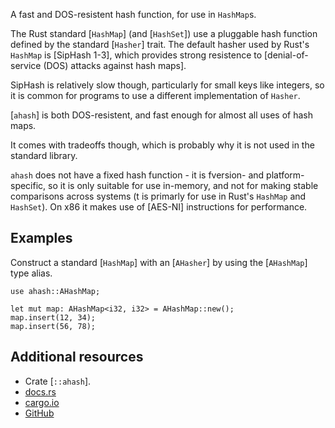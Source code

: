 A fast and DOS-resistent hash function, for use in `HashMap`s.

The Rust standard [`HashMap`] (and [`HashSet`])
use a pluggable hash function defined by the standard [`Hasher`] trait.
The default hasher used by Rust's `HashMap` is [SipHash 1-3],
which provides strong resistence to
[denial-of-service (DOS) attacks against hash maps].

SipHash is relatively slow though,
particularly for small keys like integers,
so it is common for programs to use a different
implementation of `Hasher`.

[`ahash`] is both DOS-resistent,
and fast enough for almost all uses of hash maps.

It comes with tradeoffs though,
which is probably why it is not used in the standard library.

`ahash` does not have a fixed hash function -
it is fversion- and platform-specific,
so it is only suitable for use in-memory,
and not for making stable comparisons across systems
(t is primarly for use in Rust's `HashMap` and `HashSet`).
On x86 it makes use of [AES-NI] instructions for performance.

## Examples

Construct a standard [`HashMap`] with an [`AHasher`]
by using the [`AHashMap`] type alias.

```
use ahash::AHashMap;

let mut map: AHashMap<i32, i32> = AHashMap::new();
map.insert(12, 34);
map.insert(56, 78);
```


## Additional resources

- Crate [`::ahash`].
- [docs.rs](https://docs.rs/ahash)
- [cargo.io](https://crates.io/crates/ahash)
- [GitHub](https://github.com/tkaitchuck/ahash)
